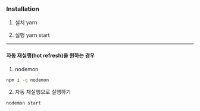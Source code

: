 ### Installation

1. 설치
yarn

2. 실행
yarn start

---

#### 자동 재실행(hot refresh)을 원하는 경우

1. nodemon

```bash
npm i -g nodemon
```

2. 자동 재실행으로 실행하기

```bash
nodemon start
```
